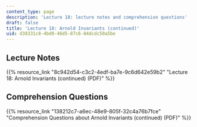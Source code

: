 ```yaml
---
content_type: page
description: 'Lecture 18: lecture notes and comprehension questions'
draft: false
title: 'Lecture 18: Arnold Invariants (continued)'
uid: d38331c8-4bd0-46d5-87c6-84dcdc50a5be
---
```

## Lecture Notes

{{% resource_link "8c942d54-c3c2-4edf-ba7e-9c6d642e59b2" "Lecture 18: Arnold Invariants (continued) (PDF)" %}}

## Comprehension Questions

{{% resource_link "138212c7-a6ec-48e9-805f-32c4a76b7fce" "Comprehension Questions about Arnold Invariants (continued) (PDF)" %}}